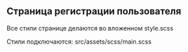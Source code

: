 ## Страница регистрации пользователя

Все стили странице делаются во вложенном style.scss

Стили подключаются: src/assets/scss/main.scss